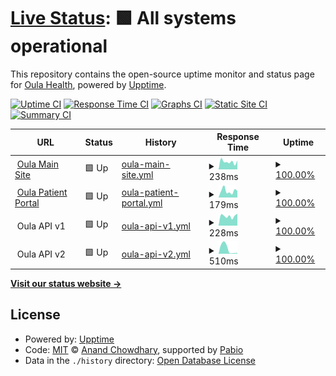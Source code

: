 # [Live Status](https://demo.upptime.js.org): <!--live status--> **🟩 All systems operational**

This repository contains the open-source uptime monitor and status page for [Oula Health](https://demo.upptime.js.org), powered by [Upptime](https://github.com/upptime/upptime).

[![Uptime CI](https://github.com/oula-health/status/workflows/Uptime%20CI/badge.svg)](https://github.com/oula-health/status/actions?query=workflow%3A%22Uptime+CI%22)
[![Response Time CI](https://github.com/oula-health/status/workflows/Response%20Time%20CI/badge.svg)](https://github.com/oula-health/status/actions?query=workflow%3A%22Response+Time+CI%22)
[![Graphs CI](https://github.com/oula-health/status/workflows/Graphs%20CI/badge.svg)](https://github.com/oula-health/status/actions?query=workflow%3A%22Graphs+CI%22)
[![Static Site CI](https://github.com/oula-health/status/workflows/Static%20Site%20CI/badge.svg)](https://github.com/oula-health/status/actions?query=workflow%3A%22Static+Site+CI%22)
[![Summary CI](https://github.com/oula-health/status/workflows/Summary%20CI/badge.svg)](https://github.com/oula-health/status/actions?query=workflow%3A%22Summary+CI%22)

<!--start: status pages-->
<!-- This summary is generated by Upptime (https://github.com/upptime/upptime) -->
<!-- Do not edit this manually, your changes will be overwritten -->
<!-- prettier-ignore -->
| URL | Status | History | Response Time | Uptime |
| --- | ------ | ------- | ------------- | ------ |
| <img alt="" src="https://icons.duckduckgo.com/ip3/oulahealth.com.ico" height="13"> [Oula Main Site](https://oulahealth.com) | 🟩 Up | [oula-main-site.yml](https://github.com/oula-health/status/commits/HEAD/history/oula-main-site.yml) | <details><summary><img alt="Response time graph" src="./graphs/oula-main-site/response-time-week.png" height="20"> 238ms</summary><br><a href="https://status.oulahealth.com/history/oula-main-site"><img alt="Response time 276" src="https://img.shields.io/endpoint?url=https%3A%2F%2Fraw.githubusercontent.com%2Foula-health%2Fstatus%2FHEAD%2Fapi%2Foula-main-site%2Fresponse-time.json"></a><br><a href="https://status.oulahealth.com/history/oula-main-site"><img alt="24-hour response time 276" src="https://img.shields.io/endpoint?url=https%3A%2F%2Fraw.githubusercontent.com%2Foula-health%2Fstatus%2FHEAD%2Fapi%2Foula-main-site%2Fresponse-time-day.json"></a><br><a href="https://status.oulahealth.com/history/oula-main-site"><img alt="7-day response time 238" src="https://img.shields.io/endpoint?url=https%3A%2F%2Fraw.githubusercontent.com%2Foula-health%2Fstatus%2FHEAD%2Fapi%2Foula-main-site%2Fresponse-time-week.json"></a><br><a href="https://status.oulahealth.com/history/oula-main-site"><img alt="30-day response time 233" src="https://img.shields.io/endpoint?url=https%3A%2F%2Fraw.githubusercontent.com%2Foula-health%2Fstatus%2FHEAD%2Fapi%2Foula-main-site%2Fresponse-time-month.json"></a><br><a href="https://status.oulahealth.com/history/oula-main-site"><img alt="1-year response time 275" src="https://img.shields.io/endpoint?url=https%3A%2F%2Fraw.githubusercontent.com%2Foula-health%2Fstatus%2FHEAD%2Fapi%2Foula-main-site%2Fresponse-time-year.json"></a></details> | <details><summary><a href="https://status.oulahealth.com/history/oula-main-site">100.00%</a></summary><a href="https://status.oulahealth.com/history/oula-main-site"><img alt="All-time uptime 99.97%" src="https://img.shields.io/endpoint?url=https%3A%2F%2Fraw.githubusercontent.com%2Foula-health%2Fstatus%2FHEAD%2Fapi%2Foula-main-site%2Fuptime.json"></a><br><a href="https://status.oulahealth.com/history/oula-main-site"><img alt="24-hour uptime 100.00%" src="https://img.shields.io/endpoint?url=https%3A%2F%2Fraw.githubusercontent.com%2Foula-health%2Fstatus%2FHEAD%2Fapi%2Foula-main-site%2Fuptime-day.json"></a><br><a href="https://status.oulahealth.com/history/oula-main-site"><img alt="7-day uptime 100.00%" src="https://img.shields.io/endpoint?url=https%3A%2F%2Fraw.githubusercontent.com%2Foula-health%2Fstatus%2FHEAD%2Fapi%2Foula-main-site%2Fuptime-week.json"></a><br><a href="https://status.oulahealth.com/history/oula-main-site"><img alt="30-day uptime 100.00%" src="https://img.shields.io/endpoint?url=https%3A%2F%2Fraw.githubusercontent.com%2Foula-health%2Fstatus%2FHEAD%2Fapi%2Foula-main-site%2Fuptime-month.json"></a><br><a href="https://status.oulahealth.com/history/oula-main-site"><img alt="1-year uptime 99.97%" src="https://img.shields.io/endpoint?url=https%3A%2F%2Fraw.githubusercontent.com%2Foula-health%2Fstatus%2FHEAD%2Fapi%2Foula-main-site%2Fuptime-year.json"></a></details>
| <img alt="" src="https://icons.duckduckgo.com/ip3/my.oulahealth.com.ico" height="13"> [Oula Patient Portal](https://my.oulahealth.com) | 🟩 Up | [oula-patient-portal.yml](https://github.com/oula-health/status/commits/HEAD/history/oula-patient-portal.yml) | <details><summary><img alt="Response time graph" src="./graphs/oula-patient-portal/response-time-week.png" height="20"> 179ms</summary><br><a href="https://status.oulahealth.com/history/oula-patient-portal"><img alt="Response time 216" src="https://img.shields.io/endpoint?url=https%3A%2F%2Fraw.githubusercontent.com%2Foula-health%2Fstatus%2FHEAD%2Fapi%2Foula-patient-portal%2Fresponse-time.json"></a><br><a href="https://status.oulahealth.com/history/oula-patient-portal"><img alt="24-hour response time 182" src="https://img.shields.io/endpoint?url=https%3A%2F%2Fraw.githubusercontent.com%2Foula-health%2Fstatus%2FHEAD%2Fapi%2Foula-patient-portal%2Fresponse-time-day.json"></a><br><a href="https://status.oulahealth.com/history/oula-patient-portal"><img alt="7-day response time 179" src="https://img.shields.io/endpoint?url=https%3A%2F%2Fraw.githubusercontent.com%2Foula-health%2Fstatus%2FHEAD%2Fapi%2Foula-patient-portal%2Fresponse-time-week.json"></a><br><a href="https://status.oulahealth.com/history/oula-patient-portal"><img alt="30-day response time 199" src="https://img.shields.io/endpoint?url=https%3A%2F%2Fraw.githubusercontent.com%2Foula-health%2Fstatus%2FHEAD%2Fapi%2Foula-patient-portal%2Fresponse-time-month.json"></a><br><a href="https://status.oulahealth.com/history/oula-patient-portal"><img alt="1-year response time 212" src="https://img.shields.io/endpoint?url=https%3A%2F%2Fraw.githubusercontent.com%2Foula-health%2Fstatus%2FHEAD%2Fapi%2Foula-patient-portal%2Fresponse-time-year.json"></a></details> | <details><summary><a href="https://status.oulahealth.com/history/oula-patient-portal">100.00%</a></summary><a href="https://status.oulahealth.com/history/oula-patient-portal"><img alt="All-time uptime 100.00%" src="https://img.shields.io/endpoint?url=https%3A%2F%2Fraw.githubusercontent.com%2Foula-health%2Fstatus%2FHEAD%2Fapi%2Foula-patient-portal%2Fuptime.json"></a><br><a href="https://status.oulahealth.com/history/oula-patient-portal"><img alt="24-hour uptime 100.00%" src="https://img.shields.io/endpoint?url=https%3A%2F%2Fraw.githubusercontent.com%2Foula-health%2Fstatus%2FHEAD%2Fapi%2Foula-patient-portal%2Fuptime-day.json"></a><br><a href="https://status.oulahealth.com/history/oula-patient-portal"><img alt="7-day uptime 100.00%" src="https://img.shields.io/endpoint?url=https%3A%2F%2Fraw.githubusercontent.com%2Foula-health%2Fstatus%2FHEAD%2Fapi%2Foula-patient-portal%2Fuptime-week.json"></a><br><a href="https://status.oulahealth.com/history/oula-patient-portal"><img alt="30-day uptime 100.00%" src="https://img.shields.io/endpoint?url=https%3A%2F%2Fraw.githubusercontent.com%2Foula-health%2Fstatus%2FHEAD%2Fapi%2Foula-patient-portal%2Fuptime-month.json"></a><br><a href="https://status.oulahealth.com/history/oula-patient-portal"><img alt="1-year uptime 100.00%" src="https://img.shields.io/endpoint?url=https%3A%2F%2Fraw.githubusercontent.com%2Foula-health%2Fstatus%2FHEAD%2Fapi%2Foula-patient-portal%2Fuptime-year.json"></a></details>
| <img alt="" src="https://icons.duckduckgo.com/ip3/null.ico" height="13"> Oula API v1 | 🟩 Up | [oula-api-v1.yml](https://github.com/oula-health/status/commits/HEAD/history/oula-api-v1.yml) | <details><summary><img alt="Response time graph" src="./graphs/oula-api-v1/response-time-week.png" height="20"> 228ms</summary><br><a href="https://status.oulahealth.com/history/oula-api-v1"><img alt="Response time 206" src="https://img.shields.io/endpoint?url=https%3A%2F%2Fraw.githubusercontent.com%2Foula-health%2Fstatus%2FHEAD%2Fapi%2Foula-api-v1%2Fresponse-time.json"></a><br><a href="https://status.oulahealth.com/history/oula-api-v1"><img alt="24-hour response time 284" src="https://img.shields.io/endpoint?url=https%3A%2F%2Fraw.githubusercontent.com%2Foula-health%2Fstatus%2FHEAD%2Fapi%2Foula-api-v1%2Fresponse-time-day.json"></a><br><a href="https://status.oulahealth.com/history/oula-api-v1"><img alt="7-day response time 228" src="https://img.shields.io/endpoint?url=https%3A%2F%2Fraw.githubusercontent.com%2Foula-health%2Fstatus%2FHEAD%2Fapi%2Foula-api-v1%2Fresponse-time-week.json"></a><br><a href="https://status.oulahealth.com/history/oula-api-v1"><img alt="30-day response time 204" src="https://img.shields.io/endpoint?url=https%3A%2F%2Fraw.githubusercontent.com%2Foula-health%2Fstatus%2FHEAD%2Fapi%2Foula-api-v1%2Fresponse-time-month.json"></a><br><a href="https://status.oulahealth.com/history/oula-api-v1"><img alt="1-year response time 204" src="https://img.shields.io/endpoint?url=https%3A%2F%2Fraw.githubusercontent.com%2Foula-health%2Fstatus%2FHEAD%2Fapi%2Foula-api-v1%2Fresponse-time-year.json"></a></details> | <details><summary><a href="https://status.oulahealth.com/history/oula-api-v1">100.00%</a></summary><a href="https://status.oulahealth.com/history/oula-api-v1"><img alt="All-time uptime 99.99%" src="https://img.shields.io/endpoint?url=https%3A%2F%2Fraw.githubusercontent.com%2Foula-health%2Fstatus%2FHEAD%2Fapi%2Foula-api-v1%2Fuptime.json"></a><br><a href="https://status.oulahealth.com/history/oula-api-v1"><img alt="24-hour uptime 100.00%" src="https://img.shields.io/endpoint?url=https%3A%2F%2Fraw.githubusercontent.com%2Foula-health%2Fstatus%2FHEAD%2Fapi%2Foula-api-v1%2Fuptime-day.json"></a><br><a href="https://status.oulahealth.com/history/oula-api-v1"><img alt="7-day uptime 100.00%" src="https://img.shields.io/endpoint?url=https%3A%2F%2Fraw.githubusercontent.com%2Foula-health%2Fstatus%2FHEAD%2Fapi%2Foula-api-v1%2Fuptime-week.json"></a><br><a href="https://status.oulahealth.com/history/oula-api-v1"><img alt="30-day uptime 100.00%" src="https://img.shields.io/endpoint?url=https%3A%2F%2Fraw.githubusercontent.com%2Foula-health%2Fstatus%2FHEAD%2Fapi%2Foula-api-v1%2Fuptime-month.json"></a><br><a href="https://status.oulahealth.com/history/oula-api-v1"><img alt="1-year uptime 99.99%" src="https://img.shields.io/endpoint?url=https%3A%2F%2Fraw.githubusercontent.com%2Foula-health%2Fstatus%2FHEAD%2Fapi%2Foula-api-v1%2Fuptime-year.json"></a></details>
| <img alt="" src="https://icons.duckduckgo.com/ip3/null.ico" height="13"> Oula API v2 | 🟩 Up | [oula-api-v2.yml](https://github.com/oula-health/status/commits/HEAD/history/oula-api-v2.yml) | <details><summary><img alt="Response time graph" src="./graphs/oula-api-v2/response-time-week.png" height="20"> 510ms</summary><br><a href="https://status.oulahealth.com/history/oula-api-v2"><img alt="Response time 202" src="https://img.shields.io/endpoint?url=https%3A%2F%2Fraw.githubusercontent.com%2Foula-health%2Fstatus%2FHEAD%2Fapi%2Foula-api-v2%2Fresponse-time.json"></a><br><a href="https://status.oulahealth.com/history/oula-api-v2"><img alt="24-hour response time 70" src="https://img.shields.io/endpoint?url=https%3A%2F%2Fraw.githubusercontent.com%2Foula-health%2Fstatus%2FHEAD%2Fapi%2Foula-api-v2%2Fresponse-time-day.json"></a><br><a href="https://status.oulahealth.com/history/oula-api-v2"><img alt="7-day response time 510" src="https://img.shields.io/endpoint?url=https%3A%2F%2Fraw.githubusercontent.com%2Foula-health%2Fstatus%2FHEAD%2Fapi%2Foula-api-v2%2Fresponse-time-week.json"></a><br><a href="https://status.oulahealth.com/history/oula-api-v2"><img alt="30-day response time 332" src="https://img.shields.io/endpoint?url=https%3A%2F%2Fraw.githubusercontent.com%2Foula-health%2Fstatus%2FHEAD%2Fapi%2Foula-api-v2%2Fresponse-time-month.json"></a><br><a href="https://status.oulahealth.com/history/oula-api-v2"><img alt="1-year response time 204" src="https://img.shields.io/endpoint?url=https%3A%2F%2Fraw.githubusercontent.com%2Foula-health%2Fstatus%2FHEAD%2Fapi%2Foula-api-v2%2Fresponse-time-year.json"></a></details> | <details><summary><a href="https://status.oulahealth.com/history/oula-api-v2">100.00%</a></summary><a href="https://status.oulahealth.com/history/oula-api-v2"><img alt="All-time uptime 99.98%" src="https://img.shields.io/endpoint?url=https%3A%2F%2Fraw.githubusercontent.com%2Foula-health%2Fstatus%2FHEAD%2Fapi%2Foula-api-v2%2Fuptime.json"></a><br><a href="https://status.oulahealth.com/history/oula-api-v2"><img alt="24-hour uptime 100.00%" src="https://img.shields.io/endpoint?url=https%3A%2F%2Fraw.githubusercontent.com%2Foula-health%2Fstatus%2FHEAD%2Fapi%2Foula-api-v2%2Fuptime-day.json"></a><br><a href="https://status.oulahealth.com/history/oula-api-v2"><img alt="7-day uptime 100.00%" src="https://img.shields.io/endpoint?url=https%3A%2F%2Fraw.githubusercontent.com%2Foula-health%2Fstatus%2FHEAD%2Fapi%2Foula-api-v2%2Fuptime-week.json"></a><br><a href="https://status.oulahealth.com/history/oula-api-v2"><img alt="30-day uptime 100.00%" src="https://img.shields.io/endpoint?url=https%3A%2F%2Fraw.githubusercontent.com%2Foula-health%2Fstatus%2FHEAD%2Fapi%2Foula-api-v2%2Fuptime-month.json"></a><br><a href="https://status.oulahealth.com/history/oula-api-v2"><img alt="1-year uptime 99.98%" src="https://img.shields.io/endpoint?url=https%3A%2F%2Fraw.githubusercontent.com%2Foula-health%2Fstatus%2FHEAD%2Fapi%2Foula-api-v2%2Fuptime-year.json"></a></details>

<!--end: status pages-->

[**Visit our status website →**](https://status.oulahealth.com)

## License

- Powered by: [Upptime](https://github.com/upptime/upptime)
- Code: [MIT](./LICENSE) © [Anand Chowdhary](https://anandchowdhary.com), supported by [Pabio](https://pabio.com)
- Data in the `./history` directory: [Open Database License](https://opendatacommons.org/licenses/odbl/1-0/)
